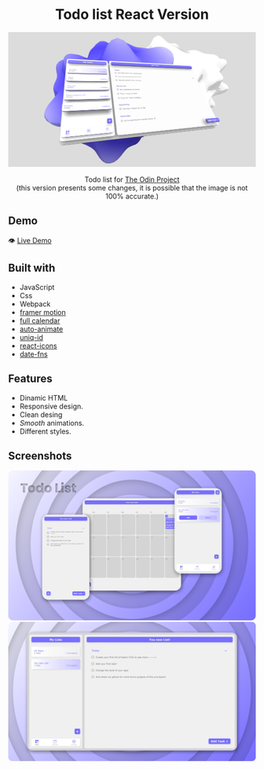 #

<h1 align="center">Todo list React Version</h1>

![](./src/Preview/Thumbnail3D.png)

<p align="center">
  Todo list for <a href="https://www.theodinproject.com/">The Odin Project</a></br>
  (this version presents some changes, it is possible that the image is not 100% accurate.)
</p>

## Demo

👁️ [Live Demo](https://apheiro.github.io/todo_list/)

## Built with

- JavaScript
- Css
- Webpack
- [framer motion](https://www.framer.com/motion/)
- [full calendar](https://fullcalendar.io/)
- [auto-animate](https://github.com/formkit/auto-animate)
- [uniq-id](https://www.npmjs.com/package/uniqid)
- [react-icons](https://react-icons.github.io/react-icons/)
- [date-fns](https://github.com/date-fns/date-fns)


## Features

- Dinamic HTML
- Responsive design.
- Clean desing
- _Smooth_ animations.
- Different styles.

## Screenshots

![](./src/Preview/thumbnail.png)
![](./src/Preview/Screenshots.png)

